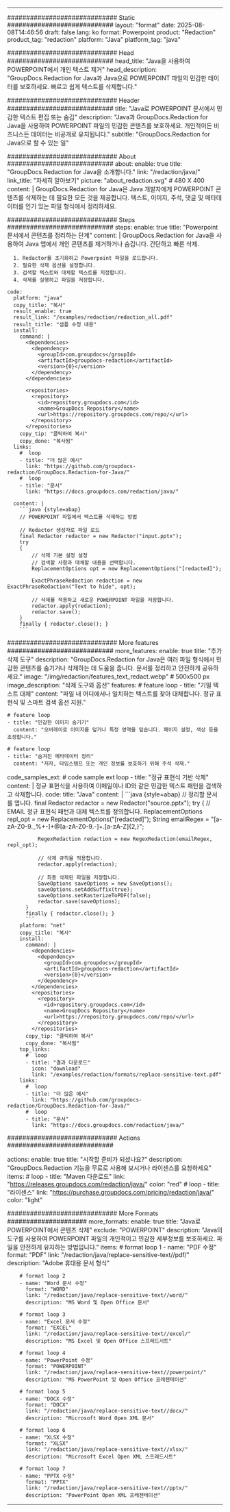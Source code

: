
---
############################# Static ############################
layout: "format"
date:  2025-08-08T14:46:56
draft: false
lang: ko
format: Powerpoint
product: "Redaction"
product_tag: "redaction"
platform: "Java"
platform_tag: "java"

############################# Head ############################
head_title: "Java을 사용하여 POWERPOINT에서 개인 텍스트 제거"
head_description: "GroupDocs.Redaction for Java과 Java으로 POWERPOINT 파일의 민감한 데이터를 보호하세요. 빠르고 쉽게 텍스트를 삭제합니다."

############################# Header ############################
title: "Java로 POWERPOINT 문서에서 민감한 텍스트 편집 또는 숨김" 
description: "Java과 GroupDocs.Redaction for Java을 사용하여 POWERPOINT 파일의 민감한 콘텐츠를 보호하세요. 개인적이든 비즈니스든 데이터는 비공개로 유지됩니다."
subtitle: "GroupDocs.Redaction for Java으로 할 수 있는 일" 

############################# About ############################
about:
    enable: true
    title: "GroupDocs.Redaction for Java을 소개합니다."
    link: "/redaction/java/"
    link_title: "자세히 알아보기"
    picture: "about_redaction.svg" # 480 X 400
    content: |
       GroupDocs.Redaction for Java은 Java 개발자에게 POWERPOINT 콘텐츠를 삭제하는 데 필요한 모든 것을 제공합니다. 텍스트, 이미지, 주석, 댓글 및 메타데이터를 인기 있는 파일 형식에서 정리하세요.

############################# Steps ############################
steps:
    enable: true
    title: "Powerpoint 문서에서 콘텐츠를 정리하는 단계"
    content: |
      GroupDocs.Redaction for Java을 사용하여 Java 앱에서 개인 콘텐츠를 제거하거나 숨깁니다. 간단하고 빠른 삭제.
      
      1. Redactor를 초기화하고 Powerpoint 파일을 로드합니다.
      2. 필요한 삭제 옵션을 설정합니다.
      3. 검색할 텍스트와 대체할 텍스트를 지정합니다.
      4. 삭제를 실행하고 파일을 저장합니다.
   
    code:
      platform: "java"
      copy_title: "복사"
      result_enable: true
      result_link: "/examples/redaction/redaction_all.pdf"
      result_title: "샘플 수정 내용"
      install:
        command: |
          <dependencies>
            <dependency>
              <groupId>com.groupdocs</groupId>
              <artifactId>groupdocs-redaction</artifactId>
              <version>{0}</version>
            </dependency>
          </dependencies>

          <repositories>
            <repository>
              <id>repository.groupdocs.com</id>
              <name>GroupDocs Repository</name>
              <url>https://repository.groupdocs.com/repo/</url>
            </repository>
          </repositories>
        copy_tip: "클릭하여 복사"
        copy_done: "복사됨"
      links:
        #  loop
        - title: "더 많은 예시"
          link: "https://github.com/groupdocs-redaction/GroupDocs.Redaction-for-Java/"
        #  loop
        - title: "문서"
          link: "https://docs.groupdocs.com/redaction/java/"
          
      content: |
        ```java {style=abap}
        // POWERPOINT 파일에서 텍스트를 삭제하는 방법

        // Redactor 생성자로 파일 로드
        final Redactor redactor = new Redactor("input.pptx");
        try
        {
            // 삭제 기본 설정 설정
            // 검색할 사항과 대체할 내용을 선택합니다.
            ReplacementOptions opt = new ReplacementOptions("[redacted]");
            
            ExactPhraseRedaction redaction = new ExactPhraseRedaction("Text to hide", opt);

            // 삭제를 적용하고 새로운 POWERPOINT 파일을 저장합니다.
            redactor.apply(redaction);
            redactor.save();
        }
        finally { redactor.close(); }
        ```            


############################# More features ############################
more_features:
  enable: true
  title: "추가 삭제 도구"
  description: "GroupDocs.Redaction for Java은 여러 파일 형식에서 민감한 콘텐츠를 숨기거나 삭제하는 데 도움을 줍니다. 문서를 정리하고 안전하게 공유하세요."
  image: "/img/redaction/features_text_redact.webp" # 500x500 px
  image_description: "삭제 도구와 옵션"
  features:
    # feature loop
    - title: "기밀 텍스트 대체"
      content: "파일 내 어디에서나 일치하는 텍스트를 찾아 대체합니다. 정규 표현식 및 스마트 검색 옵션 지원."

    # feature loop
    - title: "민감한 이미지 숨기기"
      content: "오버레이로 이미지를 덮거나 특정 영역을 덮습니다. 페이지 설정, 색상 등을 조정합니다."

    # feature loop
    - title: "숨겨진 메타데이터 정리"
      content: "저자, 타임스탬프 또는 개인 정보를 보호하기 위해 주석 삭제."
      
  code_samples_ext:
    # code sample ext loop
    - title: "정규 표현식 기반 삭제"
      content: |
        정규 표현식을 사용하여 이메일이나 ID와 같은 민감한 텍스트 패턴을 검색하고 삭제합니다.
      code:
        title: "Java"
        content: |
          ```java {style=abap}
          //  정리할 문서를 엽니다.
          final Redactor redactor = new Redactor("source.pptx");
          try
          {
              // EMAIL 정규 표현식 패턴과 대체 텍스트를 정의합니다.
              ReplacementOptions repl_opt = new ReplacementOptions("[redacted]");
              String emailRegex = "[a-zA-Z0-9._%+-]+@[a-zA-Z0-9.-]+\.[a-zA-Z]{2,}";

              RegexRedaction redaction = new RegexRedaction(emailRegex, repl_opt);
              
              // 삭제 규칙을 적용합니다.
              redactor.apply(redaction);

              // 최종 삭제된 파일을 저장합니다.
              SaveOptions saveOptions = new SaveOptions();
              saveOptions.setAddSuffix(true);
              saveOptions.setRasterizeToPDF(false);
              redactor.save(saveOptions);
          }
          finally { redactor.close(); }
          ```
        platform: "net"
        copy_title: "복사"
        install:
          command: |
            <dependencies>
              <dependency>
                <groupId>com.groupdocs</groupId>
                <artifactId>groupdocs-redaction</artifactId>
                <version>{0}</version>
              </dependency>
            </dependencies>
            <repositories>
              <repository>
                <id>repository.groupdocs.com</id>
                <name>GroupDocs Repository</name>
                <url>https://repository.groupdocs.com/repo/</url>
              </repository>
            </repositories>
          copy_tip: "클릭하여 복사"
          copy_done: "복사됨"
        top_links:
          #  loop
          - title: "결과 다운로드"
            icon: "download"
            link: "/examples/redaction/formats/replace-sensitive-text.pdf"
        links:
          #  loop
          - title: "더 많은 예시"
            link: "https://github.com/groupdocs-redaction/GroupDocs.Redaction-for-Java/"
          #  loop
          - title: "문서"
            link: "https://docs.groupdocs.com/redaction/java/"


############################# Actions ############################

actions:
  enable: true
  title: "시작할 준비가 되셨나요?"
  description: "GroupDocs.Redaction 기능을 무료로 사용해 보시거나 라이센스를 요청하세요"
  items:
    #  loop
    - title: "Maven 다운로드"
      link: "https://releases.groupdocs.com/redaction/java/"
      color: "red"
        #  loop
    - title: "라이센스"
      link: "https://purchase.groupdocs.com/pricing/redaction/java/"
      color: "light"


############################# More Formats #####################
more_formats:
    enable: true
    title: "Java로 POWERPOINT에서 콘텐츠 삭제"
    exclude: "POWERPOINT"
    description: "Java의 도구를 사용하여 POWERPOINT 파일의 개인적이고 민감한 세부정보를 보호하세요. 파일을 안전하게 유지하는 방법입니다."
    items: 
        # format loop 1
        - name: "PDF 수정"
          format: "PDF"
          link: "/redaction/java/replace-sensitive-text//pdf/"
          description: "Adobe 휴대용 문서 형식"

        # format loop 2
        - name: "Word 문서 수정"
          format: "WORD"
          link: "/redaction/java/replace-sensitive-text//word/"
          description: "MS Word 및 Open Office 문서"
          
        # format loop 3
        - name: "Excel 문서 수정"
          format: "EXCEL"
          link: "/redaction/java/replace-sensitive-text//excel/"
          description: "MS Excel 및 Open Office 스프레드시트"

        # format loop 4
        - name: "PowerPoint 수정"
          format: "POWERPOINT"
          link: "/redaction/java/replace-sensitive-text//powerpoint/"
          description: "MS PowerPoint 및 Open Office 프레젠테이션"

        # format loop 5
        - name: "DOCX 수정"
          format: "DOCX"
          link: "/redaction/java/replace-sensitive-text//docx/"
          description: "Microsoft Word Open XML 문서"
          
        # format loop 6
        - name: "XLSX 수정"
          format: "XLSX"
          link: "/redaction/java/replace-sensitive-text//xlsx/"
          description: "Microsoft Excel Open XML 스프레드시트"
          
        # format loop 7
        - name: "PPTX 수정"
          format: "PPTX"
          link: "/redaction/java/replace-sensitive-text//pptx/"
          description: "PowerPoint Open XML 프레젠테이션"


---